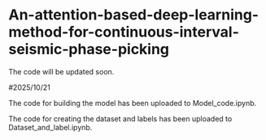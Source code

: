 # An-attention-based-deep-learning-method-for-continuous-interval-seismic-phase-picking

The code will be updated soon.

#2025/10/21

The code for building the model has been uploaded to Model_code.ipynb.

The code for creating the dataset and labels has been uploaded to Dataset_and_label.ipynb.
